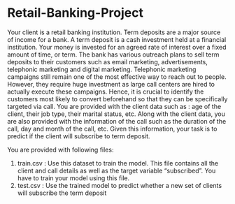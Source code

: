 # Retail-Banking-Project
Your client is a retail banking institution. Term deposits are a major source
of income for a bank.
A term deposit is a cash investment held at a financial institution. Your
money is invested for an agreed rate of interest over a fixed amount of
time, or term.
The bank has various outreach plans to sell term deposits to their
customers such as email marketing, advertisements, telephonic marketing
and digital marketing.
Telephonic marketing campaigns still remain one of the most effective way
to reach out to people. However, they require huge investment as large call
centers are hired to actually execute these campaigns. Hence, it is crucial
to identify the customers most likely to convert beforehand so that they can
be specifically targeted via call.
You are provided with the client data such as : age of the client, their job
type, their marital status, etc. Along with the client data, you are also
provided with the information of the call such as the duration of the call, day
and month of the call, etc. Given this information, your task is to predict if
the client will subscribe to term deposit.

You are provided with following files:
1. train.csv : Use this dataset to train the model. This file contains all the
client and call details as well as the target variable “subscribed”. You have
to train your model using this file.
2. test.csv : Use the trained model to predict whether a new set of clients
will subscribe the term deposit
